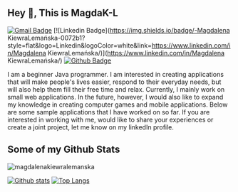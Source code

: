 ## Hey 👋, This is MagdaK-L
[![Gmail Badge](https://img.shields.io/badge/-magdalenazur86@gmail.com-c14438?style=flat&logo=Gmail&logoColor=white&link=mailto:magdalenazur86@gmail.com)](mailto:magdalenazur86@gmail.com) 
[![Linkedin Badge](https://img.shields.io/badge/-Magdalena KiewraLemańska-0072b1?style=flat&logo=Linkedin&logoColor=white&link=https://www.linkedin.com/in/Magdalena KiewraLemańska/)](https://www.linkedin.com/in/Magdalena KiewraLemańska/) [![Github Badge](https://img.shields.io/badge/-magdalenakiewralemanska-grey?style=flat&logo=github&logoColor=white&link=https://github.com/magdalenakiewralemanska/)](https://www.github.com/magdalenakiewralemanska/) <p align='left'>I am a beginner Java programmer. I am interested in creating applications that will make people's lives easier, respond to their everyday needs, but will also help them fill their free time and relax. Currently, I mainly work on small web applications. In the future, however, I would also like to expand my knowledge in creating computer games and mobile applications. Below are some sample applications that I have worked on so far. If you are interested in working with me, would like to share your experiences or create a joint project, let me know on my linkedIn profile.</p>
## Some of my Github Stats
<p align=left> <img src=https://komarev.com/ghpvc/?username=magdalenakiewralemanska alt=magdalenakiewralemanska /> </p>

[![Github stats](https://github-readme-stats.vercel.app/api?username=magdalenakiewralemanska&show_icons=true&include_all_commits=true)](https://github.com/magdalenakiewralemanska/github-readme-stats)
[![Top Langs](https://github-readme-stats.vercel.app/api/top-langs/?username=magdalenakiewralemanska&layout=compact)](https://github.com/magdalenakiewralemanska/github-readme-stats)
